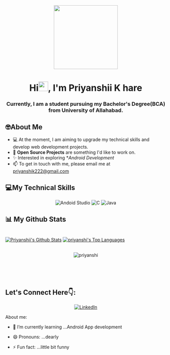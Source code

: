 <div align="center">
<img src="https://th.bing.com/th/id/R.d4b0936f300957f9e96b6dcb40041c28?rik=TMF69je6zBrb4w&riu=http%3a%2f%2fwww.cartoonbucket.com%2fwp-content%2fuploads%2f2015%2f07%2fAnime-Typing-In-Computer.gif&ehk=%2fuUhMW1M7LTRIvXg8OWTKCR1n9IoWkNK1igokCXhBkE%3d&risl=&pid=ImgRaw&r=0" height="200px" width ="200px"/>
</div>

<h1 align="center">Hi<img src="https://raw.githubusercontent.com/MartinHeinz/MartinHeinz/master/wave.gif" width="30px">, I'm Priyanshii K
 hare</h1>
<h3 align="center">Currently, I am a student pursuing my Bachelor's Degree(BCA) from University of Allahabad.</h3>


## 🤓About Me 
 
 
 - 💻 At the moment, I am aiming to upgrade my technical skills and develop web development projects.
 - 🙌 **Open Source Projects** are something I'd like to work on.
 - ✨ Interested in exploring  **Android Development*
 - 📫 To get in touch with me, please email me at priyanshik222@gmail.com


## 💻My Technical Skills

<p align="center">

 <img alt="Andoid Studio" src="https://img.shields.io/badge/Andoid-Studio-green" />
 <img alt="C" src="https://img.shields.io/badge/c-%2300599C.svg?&style=for-the-badge&logo=c&logoColor=white" />
 
 <img alt="Java" src="https://img.shields.io/badge/java-%23ED8B00.svg?&style=for-the-badge&logo=java&logoColor=white" />
 
 </p>



## 📊 My Github Stats

  <br/>
    <a href="https://github.com/priyanshii11/github-readme-stats"><img alt="Priyanshii's Github Stats" src="https://github-readme-stats.vercel.app/api?username=priyanshii11&show_icons=true&count_private=true&theme=react&hide_border=true&bg_color=0D1117" /></a>
  <a href="https://github.com/priyanshii11/github-readme-stats"><img alt="priyanshi's Top Languages" src="https://github-readme-stats.vercel.app/api/top-langs/?username=priyanshii11&langs_count=8&count_private=true&layout=compact&theme=react&hide_border=true&bg_color=0D1117" /></a>
  <br/>
  
  
  <br/>
  <div align="center">
<p><img align="center" src="https://github-readme-streak-stats.herokuapp.com/?user=priyanshii11&theme=react" alt="priyanshi"/></p>
  </div>
<br/>


<br/>
<br/>



## Let's Connect Here👇:

<div align="center">


<a  href="https://www.linkedin.com/in/priyanshii-khare-984b95250" target="_blank"><img alt="LinkedIn" src="https://img.shields.io/badge/linkedin%20-%230077B5.svg?&style=for-the-badge&logo=linkedin&logoColor=white" /></a>


</div>



 


About me:

- 🌱 I’m currently learning ...Android App development 

- 😄 Pronouns: ...dearly
- ⚡ Fun fact: ...little bit funny
